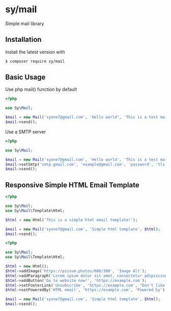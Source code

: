 # sy/mail

Simple mail library

## Installation

Install the latest version with

```bash
$ composer require sy/mail
```

## Basic Usage

Use php mail() function by default

```php
<?php

use Sy\Mail;

$mail = new Mail('syone7@gmail.com', 'Hello world', 'This is a test mail!');
$mail->send();
```

Use a SMTP server

```php
<?php

use Sy\Mail;

$mail = new Mail('syone7@gmail.com', 'Hello world', 'This is a test mail!');
$mail->setSmtp('smtp.gmail.com', 'example@gmail.com', 'password', 'tls', 587);
$mail->send();
```

## Responsive Simple HTML Email Template

```php
<?php

use Sy\Mail;
use Sy\Mail\Template\Html;

$html = new Html('This is a simple html email template!');

$mail = new Mail('syone7@gmail.com', 'Simple html template', $html);
$mail->send();
```

```php
<?php

use Sy\Mail;
use Sy\Mail\Template\Html;

$html = new Html();
$html->addImage('https://picsum.photos/600/300', 'Image Alt');
$html->addParagraph('Lorem ipsum dolor sit amet, consectetur adipiscing elit, sed do eiusmod tempor incididunt ut labore et dolore magna aliqua.');
$html->addButton('Go to website now!', 'https://example.com');
$html->setFooterLink('Unsubscribe', 'https://example.com', "Don't like these emails?");
$html->setPoweredBy('HTML email', 'https://example.com', 'Powered by');

$mail = new Mail('syone7@gmail.com', 'Simple html template', $html);
$mail->send();
```
